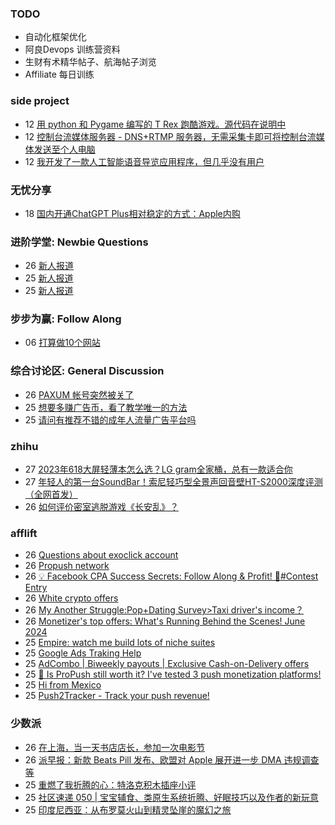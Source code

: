 ### TODO
-  自动化框架优化
-  阿良Devops 训练营资料
-  生财有术精华帖子、航海帖子浏览
-  Affiliate 每日训练

### side project
<!-- sideproject:START -->
-  12 [用 python 和 Pygame 编写的 T Rex 跑酷游戏。源代码在说明中](https://www.youtube.com/watch?v=pZySIXSelCA)
-  12 [控制台流媒体服务器 - DNS+RTMP 服务器，无需采集卡即可将控制台流媒体发送至个人电脑](https://github.com/Aioros/console-streaming-server)
-  12 [我开发了一款人工智能语音导览应用程序，但几乎没有用户](https://www.reddit.com/r/SideProject/comments/18gpp0e/ive_built_an_ai_audio_tour_app_but_have_almost_no/)<!-- sideproject:END -->


### 无忧分享
<!-- ruyo:START -->
-  18 [国内开通ChatGPT Plus相对稳定的方式：Apple内购](https://51.ruyo.net/18681.html)<!-- ruyo:END -->

### 进阶学堂: Newbie Questions
<!-- advertcn1:START -->
-  26 [新人报道](https://www.advertcn.com/thread-115499-1-1.html)
-  25 [新人报道](https://www.advertcn.com/thread-115496-1-1.html)
-  25 [新人报道](https://www.advertcn.com/thread-115491-1-1.html)<!-- advertcn1:END -->

### 步步为赢: Follow Along
<!-- advertcn2:START -->
-  06 [打算做10个网站](https://www.advertcn.com/thread-115247-1-1.html)<!-- advertcn2:END -->

### 综合讨论区: General Discussion
<!-- advertcn3:START -->
-  26 [PAXUM 帐号突然被关了](https://www.advertcn.com/thread-115498-1-1.html)
-  25 [想要多赚广告币，看了教学唯一的方法](https://www.advertcn.com/thread-115493-1-1.html)
-  25 [请问有推荐不错的成年人流量广告平台吗](https://www.advertcn.com/thread-115492-1-1.html)<!-- advertcn3:END -->


### zhihu
<!-- zhihu:START -->
-  27 [2023年618大屏轻薄本怎么选？LG gram全家桶，总有一款适合你](http://zhuanlan.zhihu.com/p/632641888?utm_campaign=rss&utm_medium=rss&utm_source=rss&utm_content=title)
-  27 [年轻人的第一台SoundBar！索尼轻巧型全景声回音壁HT-S2000深度评测（全网首发）](http://zhuanlan.zhihu.com/p/630990296?utm_campaign=rss&utm_medium=rss&utm_source=rss&utm_content=title)
-  26 [如何评价密室逃脱游戏《长安乱》？](http://www.zhihu.com/question/563950552/answer/3045961312?utm_campaign=rss&utm_medium=rss&utm_source=rss&utm_content=title)<!-- zhihu:END -->

### afflift
<!-- afflift:START -->
-  26 [Questions about exoclick account](https://afflift.com/f/threads/questions-about-exoclick-account.13350/)
-  26 [Propush network](https://afflift.com/f/threads/propush-network.13345/)
-  26 [💡 Facebook CPA Success Secrets: Follow Along &amp; Profit! 💸#Contest Entry](https://afflift.com/f/threads/%F0%9F%92%A1-facebook-cpa-success-secrets-follow-along-profit-%F0%9F%92%B8-contest-entry.12886/)
-  26 [White crypto offers](https://afflift.com/f/threads/white-crypto-offers.13347/)
-  26 [My Another Struggle:Pop+Dating Survey&gt;Taxi driver&#39;s income？](https://afflift.com/f/threads/my-another-struggle-pop-dating-survey-taxi-drivers-income%EF%BC%9F.13190/)
-  26 [Monetizer&#39;s top offers: What&#39;s Running Behind the Scenes! June 2024](https://afflift.com/f/threads/monetizers-top-offers-whats-running-behind-the-scenes-june-2024.13349/)
-  25 [Empire: watch me build lots of niche suites](https://afflift.com/f/threads/empire-watch-me-build-lots-of-niche-suites.13342/)
-  25 [Google Ads Traking Help](https://afflift.com/f/threads/google-ads-traking-help.13344/)
-  25 [AdCombo | Biweekly payouts | Exclusive Cash-on-Delivery offers](https://afflift.com/f/threads/adcombo-biweekly-payouts-exclusive-cash-on-delivery-offers.3509/)
-  25 [🔔 Is ProPush still worth it? I&#39;ve tested 3 push monetization platforms!](https://afflift.com/f/threads/%F0%9F%94%94-is-propush-still-worth-it-ive-tested-3-push-monetization-platforms.12275/)
-  25 [Hi from Mexico](https://afflift.com/f/threads/hi-from-mexico.13341/)
-  25 [Push2Tracker - Track your push revenue!](https://afflift.com/f/threads/push2tracker-track-your-push-revenue.13278/)<!-- afflift:END -->

### 少数派
<!-- sspai:START -->
-  26 [在上海，当一天书店店长，参加一次电影节](https://sspai.com/post/89523)
-  26 [派早报：新款 Beats Pill 发布、欧盟对 Apple 展开进一步 DMA 违规调查等](https://sspai.com/post/89935)
-  25 [重燃了我折腾的心：特洛克积木插座小评](https://sspai.com/post/89830)
-  25 [社区速递 050 | 宝宝辅食、类原生系统折腾、好眠技巧以及作者的新玩意](https://sspai.com/post/89919)
-  25 [印度尼西亚：从布罗莫火山到精灵坠崖的魔幻之旅](https://sspai.com/post/89105)<!-- sspai:END -->
